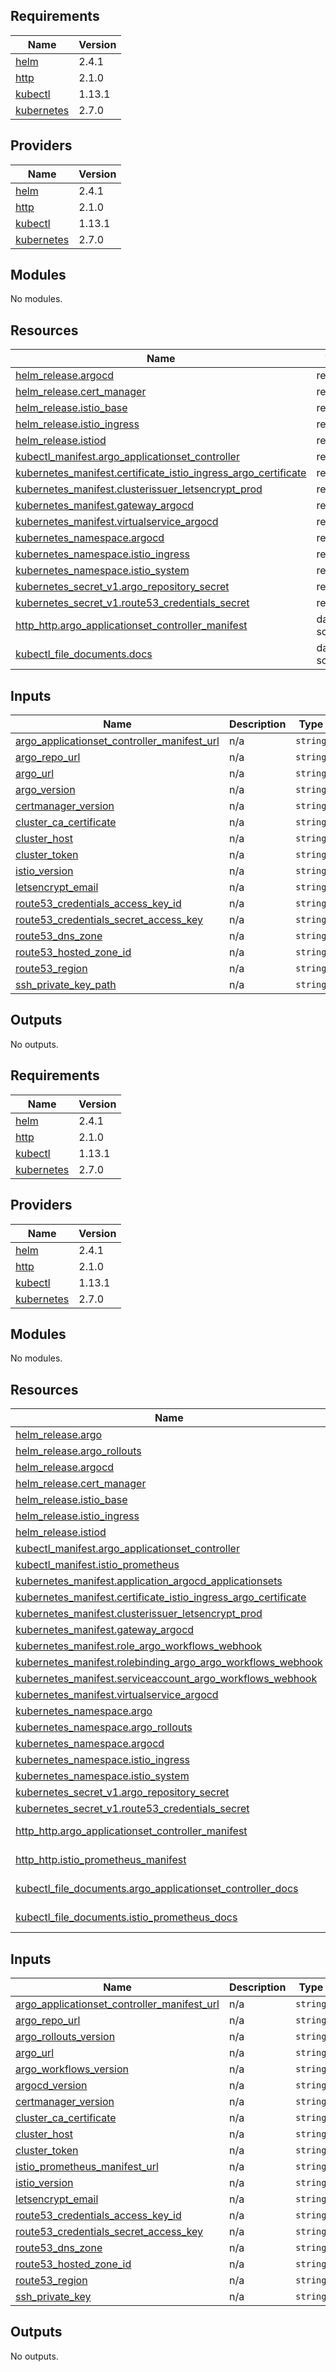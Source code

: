 ## Requirements

| Name | Version |
|------|---------|
| <a name="requirement_helm"></a> [helm](#requirement\_helm) | 2.4.1 |
| <a name="requirement_http"></a> [http](#requirement\_http) | 2.1.0 |
| <a name="requirement_kubectl"></a> [kubectl](#requirement\_kubectl) | 1.13.1 |
| <a name="requirement_kubernetes"></a> [kubernetes](#requirement\_kubernetes) | 2.7.0 |

## Providers

| Name | Version |
|------|---------|
| <a name="provider_helm"></a> [helm](#provider\_helm) | 2.4.1 |
| <a name="provider_http"></a> [http](#provider\_http) | 2.1.0 |
| <a name="provider_kubectl"></a> [kubectl](#provider\_kubectl) | 1.13.1 |
| <a name="provider_kubernetes"></a> [kubernetes](#provider\_kubernetes) | 2.7.0 |

## Modules

No modules.

## Resources

| Name | Type |
|------|------|
| [helm_release.argocd](https://registry.terraform.io/providers/hashicorp/helm/2.4.1/docs/resources/release) | resource |
| [helm_release.cert_manager](https://registry.terraform.io/providers/hashicorp/helm/2.4.1/docs/resources/release) | resource |
| [helm_release.istio_base](https://registry.terraform.io/providers/hashicorp/helm/2.4.1/docs/resources/release) | resource |
| [helm_release.istio_ingress](https://registry.terraform.io/providers/hashicorp/helm/2.4.1/docs/resources/release) | resource |
| [helm_release.istiod](https://registry.terraform.io/providers/hashicorp/helm/2.4.1/docs/resources/release) | resource |
| [kubectl_manifest.argo_applicationset_controller](https://registry.terraform.io/providers/gavinbunney/kubectl/1.13.1/docs/resources/manifest) | resource |
| [kubernetes_manifest.certificate_istio_ingress_argo_certificate](https://registry.terraform.io/providers/hashicorp/kubernetes/2.7.0/docs/resources/manifest) | resource |
| [kubernetes_manifest.clusterissuer_letsencrypt_prod](https://registry.terraform.io/providers/hashicorp/kubernetes/2.7.0/docs/resources/manifest) | resource |
| [kubernetes_manifest.gateway_argocd](https://registry.terraform.io/providers/hashicorp/kubernetes/2.7.0/docs/resources/manifest) | resource |
| [kubernetes_manifest.virtualservice_argocd](https://registry.terraform.io/providers/hashicorp/kubernetes/2.7.0/docs/resources/manifest) | resource |
| [kubernetes_namespace.argocd](https://registry.terraform.io/providers/hashicorp/kubernetes/2.7.0/docs/resources/namespace) | resource |
| [kubernetes_namespace.istio_ingress](https://registry.terraform.io/providers/hashicorp/kubernetes/2.7.0/docs/resources/namespace) | resource |
| [kubernetes_namespace.istio_system](https://registry.terraform.io/providers/hashicorp/kubernetes/2.7.0/docs/resources/namespace) | resource |
| [kubernetes_secret_v1.argo_repository_secret](https://registry.terraform.io/providers/hashicorp/kubernetes/2.7.0/docs/resources/secret_v1) | resource |
| [kubernetes_secret_v1.route53_credentials_secret](https://registry.terraform.io/providers/hashicorp/kubernetes/2.7.0/docs/resources/secret_v1) | resource |
| [http_http.argo_applicationset_controller_manifest](https://registry.terraform.io/providers/hashicorp/http/2.1.0/docs/data-sources/http) | data source |
| [kubectl_file_documents.docs](https://registry.terraform.io/providers/gavinbunney/kubectl/1.13.1/docs/data-sources/file_documents) | data source |

## Inputs

| Name | Description | Type | Default | Required |
|------|-------------|------|---------|:--------:|
| <a name="input_argo_applicationset_controller_manifest_url"></a> [argo\_applicationset\_controller\_manifest\_url](#input\_argo\_applicationset\_controller\_manifest\_url) | n/a | `string` | n/a | yes |
| <a name="input_argo_repo_url"></a> [argo\_repo\_url](#input\_argo\_repo\_url) | n/a | `string` | n/a | yes |
| <a name="input_argo_url"></a> [argo\_url](#input\_argo\_url) | n/a | `string` | n/a | yes |
| <a name="input_argocd_version"></a> [argo\_version](#input\_argo\_version) | n/a | `string` | n/a | yes |
| <a name="input_certmanager_version"></a> [certmanager\_version](#input\_certmanager\_version) | n/a | `string` | n/a | yes |
| <a name="input_cluster_ca_certificate"></a> [cluster\_ca\_certificate](#input\_cluster\_ca\_certificate) | n/a | `string` | n/a | yes |
| <a name="input_cluster_host"></a> [cluster\_host](#input\_cluster\_host) | n/a | `string` | n/a | yes |
| <a name="input_cluster_token"></a> [cluster\_token](#input\_cluster\_token) | n/a | `string` | n/a | yes |
| <a name="input_istio_version"></a> [istio\_version](#input\_istio\_version) | n/a | `string` | n/a | yes |
| <a name="input_letsencrypt_email"></a> [letsencrypt\_email](#input\_letsencrypt\_email) | n/a | `string` | n/a | yes |
| <a name="input_route53_credentials_access_key_id"></a> [route53\_credentials\_access\_key\_id](#input\_route53\_credentials\_access\_key\_id) | n/a | `string` | n/a | yes |
| <a name="input_route53_credentials_secret_access_key"></a> [route53\_credentials\_secret\_access\_key](#input\_route53\_credentials\_secret\_access\_key) | n/a | `string` | n/a | yes |
| <a name="input_route53_dns_zone"></a> [route53\_dns\_zone](#input\_route53\_dns\_zone) | n/a | `string` | n/a | yes |
| <a name="input_route53_hosted_zone_id"></a> [route53\_hosted\_zone\_id](#input\_route53\_hosted\_zone\_id) | n/a | `string` | n/a | yes |
| <a name="input_route53_region"></a> [route53\_region](#input\_route53\_region) | n/a | `string` | n/a | yes |
| <a name="input_ssh_private_key"></a> [ssh\_private\_key\_path](#input\_ssh\_private\_key\_path) | n/a | `string` | n/a | yes |

## Outputs

No outputs.

<!-- BEGIN_TF_DOCS -->
## Requirements

| Name | Version |
|------|---------|
| <a name="requirement_helm"></a> [helm](#requirement\_helm) | 2.4.1 |
| <a name="requirement_http"></a> [http](#requirement\_http) | 2.1.0 |
| <a name="requirement_kubectl"></a> [kubectl](#requirement\_kubectl) | 1.13.1 |
| <a name="requirement_kubernetes"></a> [kubernetes](#requirement\_kubernetes) | 2.7.0 |

## Providers

| Name | Version |
|------|---------|
| <a name="provider_helm"></a> [helm](#provider\_helm) | 2.4.1 |
| <a name="provider_http"></a> [http](#provider\_http) | 2.1.0 |
| <a name="provider_kubectl"></a> [kubectl](#provider\_kubectl) | 1.13.1 |
| <a name="provider_kubernetes"></a> [kubernetes](#provider\_kubernetes) | 2.7.0 |

## Modules

No modules.

## Resources

| Name | Type |
|------|------|
| [helm_release.argo](https://registry.terraform.io/providers/hashicorp/helm/2.4.1/docs/resources/release) | resource |
| [helm_release.argo_rollouts](https://registry.terraform.io/providers/hashicorp/helm/2.4.1/docs/resources/release) | resource |
| [helm_release.argocd](https://registry.terraform.io/providers/hashicorp/helm/2.4.1/docs/resources/release) | resource |
| [helm_release.cert_manager](https://registry.terraform.io/providers/hashicorp/helm/2.4.1/docs/resources/release) | resource |
| [helm_release.istio_base](https://registry.terraform.io/providers/hashicorp/helm/2.4.1/docs/resources/release) | resource |
| [helm_release.istio_ingress](https://registry.terraform.io/providers/hashicorp/helm/2.4.1/docs/resources/release) | resource |
| [helm_release.istiod](https://registry.terraform.io/providers/hashicorp/helm/2.4.1/docs/resources/release) | resource |
| [kubectl_manifest.argo_applicationset_controller](https://registry.terraform.io/providers/gavinbunney/kubectl/1.13.1/docs/resources/manifest) | resource |
| [kubectl_manifest.istio_prometheus](https://registry.terraform.io/providers/gavinbunney/kubectl/1.13.1/docs/resources/manifest) | resource |
| [kubernetes_manifest.application_argocd_applicationsets](https://registry.terraform.io/providers/hashicorp/kubernetes/2.7.0/docs/resources/manifest) | resource |
| [kubernetes_manifest.certificate_istio_ingress_argo_certificate](https://registry.terraform.io/providers/hashicorp/kubernetes/2.7.0/docs/resources/manifest) | resource |
| [kubernetes_manifest.clusterissuer_letsencrypt_prod](https://registry.terraform.io/providers/hashicorp/kubernetes/2.7.0/docs/resources/manifest) | resource |
| [kubernetes_manifest.gateway_argocd](https://registry.terraform.io/providers/hashicorp/kubernetes/2.7.0/docs/resources/manifest) | resource |
| [kubernetes_manifest.role_argo_workflows_webhook](https://registry.terraform.io/providers/hashicorp/kubernetes/2.7.0/docs/resources/manifest) | resource |
| [kubernetes_manifest.rolebinding_argo_argo_workflows_webhook](https://registry.terraform.io/providers/hashicorp/kubernetes/2.7.0/docs/resources/manifest) | resource |
| [kubernetes_manifest.serviceaccount_argo_workflows_webhook](https://registry.terraform.io/providers/hashicorp/kubernetes/2.7.0/docs/resources/manifest) | resource |
| [kubernetes_manifest.virtualservice_argocd](https://registry.terraform.io/providers/hashicorp/kubernetes/2.7.0/docs/resources/manifest) | resource |
| [kubernetes_namespace.argo](https://registry.terraform.io/providers/hashicorp/kubernetes/2.7.0/docs/resources/namespace) | resource |
| [kubernetes_namespace.argo_rollouts](https://registry.terraform.io/providers/hashicorp/kubernetes/2.7.0/docs/resources/namespace) | resource |
| [kubernetes_namespace.argocd](https://registry.terraform.io/providers/hashicorp/kubernetes/2.7.0/docs/resources/namespace) | resource |
| [kubernetes_namespace.istio_ingress](https://registry.terraform.io/providers/hashicorp/kubernetes/2.7.0/docs/resources/namespace) | resource |
| [kubernetes_namespace.istio_system](https://registry.terraform.io/providers/hashicorp/kubernetes/2.7.0/docs/resources/namespace) | resource |
| [kubernetes_secret_v1.argo_repository_secret](https://registry.terraform.io/providers/hashicorp/kubernetes/2.7.0/docs/resources/secret_v1) | resource |
| [kubernetes_secret_v1.route53_credentials_secret](https://registry.terraform.io/providers/hashicorp/kubernetes/2.7.0/docs/resources/secret_v1) | resource |
| [http_http.argo_applicationset_controller_manifest](https://registry.terraform.io/providers/hashicorp/http/2.1.0/docs/data-sources/http) | data source |
| [http_http.istio_prometheus_manifest](https://registry.terraform.io/providers/hashicorp/http/2.1.0/docs/data-sources/http) | data source |
| [kubectl_file_documents.argo_applicationset_controller_docs](https://registry.terraform.io/providers/gavinbunney/kubectl/1.13.1/docs/data-sources/file_documents) | data source |
| [kubectl_file_documents.istio_prometheus_docs](https://registry.terraform.io/providers/gavinbunney/kubectl/1.13.1/docs/data-sources/file_documents) | data source |

## Inputs

| Name | Description | Type | Default | Required |
|------|-------------|------|---------|:--------:|
| <a name="input_argo_applicationset_controller_manifest_url"></a> [argo\_applicationset\_controller\_manifest\_url](#input\_argo\_applicationset\_controller\_manifest\_url) | n/a | `string` | n/a | yes |
| <a name="input_argo_repo_url"></a> [argo\_repo\_url](#input\_argo\_repo\_url) | n/a | `string` | n/a | yes |
| <a name="input_argo_rollouts_version"></a> [argo\_rollouts\_version](#input\_argo\_rollouts\_version) | n/a | `string` | n/a | yes |
| <a name="input_argo_url"></a> [argo\_url](#input\_argo\_url) | n/a | `string` | n/a | yes |
| <a name="input_argo_workflows_version"></a> [argo\_workflows\_version](#input\_argo\_workflows\_version) | n/a | `string` | n/a | yes |
| <a name="input_argocd_version"></a> [argocd\_version](#input\_argocd\_version) | n/a | `string` | n/a | yes |
| <a name="input_certmanager_version"></a> [certmanager\_version](#input\_certmanager\_version) | n/a | `string` | n/a | yes |
| <a name="input_cluster_ca_certificate"></a> [cluster\_ca\_certificate](#input\_cluster\_ca\_certificate) | n/a | `string` | n/a | yes |
| <a name="input_cluster_host"></a> [cluster\_host](#input\_cluster\_host) | n/a | `string` | n/a | yes |
| <a name="input_cluster_token"></a> [cluster\_token](#input\_cluster\_token) | n/a | `string` | n/a | yes |
| <a name="input_istio_prometheus_manifest_url"></a> [istio\_prometheus\_manifest\_url](#input\_istio\_prometheus\_manifest\_url) | n/a | `string` | n/a | yes |
| <a name="input_istio_version"></a> [istio\_version](#input\_istio\_version) | n/a | `string` | n/a | yes |
| <a name="input_letsencrypt_email"></a> [letsencrypt\_email](#input\_letsencrypt\_email) | n/a | `string` | n/a | yes |
| <a name="input_route53_credentials_access_key_id"></a> [route53\_credentials\_access\_key\_id](#input\_route53\_credentials\_access\_key\_id) | n/a | `string` | n/a | yes |
| <a name="input_route53_credentials_secret_access_key"></a> [route53\_credentials\_secret\_access\_key](#input\_route53\_credentials\_secret\_access\_key) | n/a | `string` | n/a | yes |
| <a name="input_route53_dns_zone"></a> [route53\_dns\_zone](#input\_route53\_dns\_zone) | n/a | `string` | n/a | yes |
| <a name="input_route53_hosted_zone_id"></a> [route53\_hosted\_zone\_id](#input\_route53\_hosted\_zone\_id) | n/a | `string` | n/a | yes |
| <a name="input_route53_region"></a> [route53\_region](#input\_route53\_region) | n/a | `string` | n/a | yes |
| <a name="input_ssh_private_key"></a> [ssh\_private\_key](#input\_ssh\_private\_key) | n/a | `string` | n/a | yes |

## Outputs

No outputs.
<!-- END_TF_DOCS -->